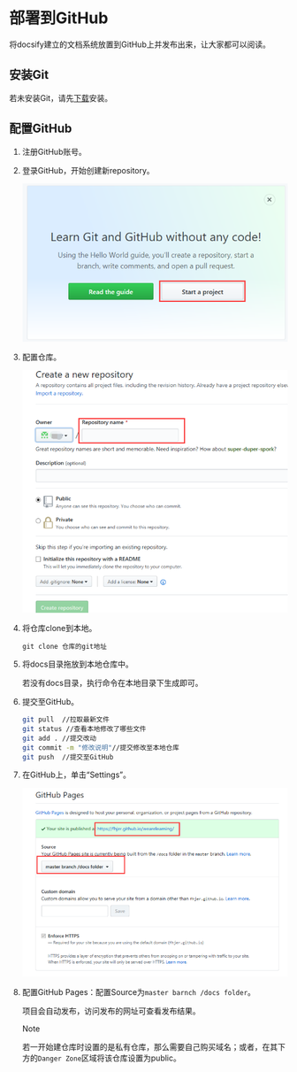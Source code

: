 

# 部署到GitHub

将docsify建立的文档系统放置到GitHub上并发布出来，让大家都可以阅读。

## 安装Git

若未安装Git，请先[下载](<https://git-scm.com/download/>)安装。

## 配置GitHub

1. 注册GitHub账号。

2. 登录GitHub，开始创建新repository。

   ![001](../../img/001.png)

3. 配置仓库。

   ![002](../../img/002.png)

4. 将仓库clone到本地。

   `git clone 仓库的git地址`

5. 将docs目录拖放到本地仓库中。

   若没有docs目录，执行命令在本地目录下生成即可。

6. 提交至GitHub。

   ```bash
   git pull  //拉取最新文件
   git status //查看本地修改了哪些文件
   git add . //提交改动
   git commit -m "修改说明"//提交修改至本地仓库
   git push  //提交至GitHub
   ```

   

7. 在GitHub上，单击“Settings”。

   ![003](../../img/003.png)

   

8. 配置GitHub Pages：配置Source为`master barnch /docs folder`。

   项目会自动发布，访问发布的网址可查看发布结果。

   > [!Note]
   >
   > 若一开始建仓库时设置的是私有仓库，那么需要自己购买域名；或者，在其下方的`Danger Zone`区域将该仓库设置为public。

